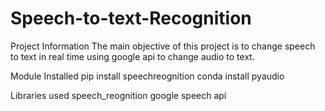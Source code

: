 # Speech-to-text-Recognition

Project Information
The main objective of this project is to change speech to text in real time using google api to change audio to text.

Module Installed
pip install speechreognition
conda install pyaudio

Libraries used
speech_reognition
google speech api
